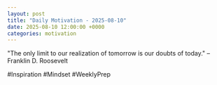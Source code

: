 ```yaml
---
layout: post
title: "Daily Motivation - 2025-08-10"
date: 2025-08-10 12:00:00 +0000
categories: motivation
---
```


"The only limit to our realization of tomorrow is our doubts of today." – Franklin D. Roosevelt

#Inspiration #Mindset #WeeklyPrep
